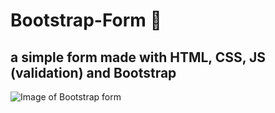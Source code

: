 # Bootstrap-Form 📝
a simple form made with HTML, CSS, JS (validation) and Bootstrap 
---
![Image of Bootstrap form]()
